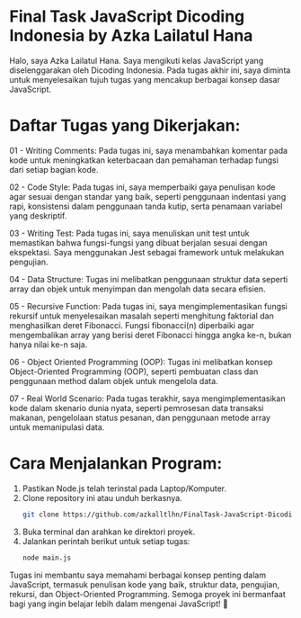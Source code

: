 # Final Task JavaScript Dicoding Indonesia by Azka Lailatul Hana

Halo, saya Azka Lailatul Hana. Saya mengikuti kelas JavaScript yang diselenggarakan oleh Dicoding Indonesia. Pada tugas akhir ini, saya diminta untuk menyelesaikan tujuh tugas yang mencakup berbagai konsep dasar JavaScript.

# Daftar Tugas yang Dikerjakan:
01 - Writing Comments: Pada tugas ini, saya menambahkan komentar pada kode untuk meningkatkan keterbacaan dan pemahaman terhadap fungsi dari setiap bagian kode.

02 - Code Style: Pada tugas ini, saya memperbaiki gaya penulisan kode agar sesuai dengan standar yang baik, seperti penggunaan indentasi yang rapi, konsistensi dalam penggunaan tanda kutip, serta penamaan variabel yang deskriptif.

03 - Writing Test: Pada tugas ini, saya menuliskan unit test untuk memastikan bahwa fungsi-fungsi yang dibuat berjalan sesuai dengan ekspektasi. Saya menggunakan Jest sebagai framework untuk melakukan pengujian.

04 - Data Structure: Tugas ini melibatkan penggunaan struktur data seperti array dan objek untuk menyimpan dan mengolah data secara efisien.

05 - Recursive Function: Pada tugas ini, saya mengimplementasikan fungsi rekursif untuk menyelesaikan masalah seperti menghitung faktorial dan menghasilkan deret Fibonacci. Fungsi fibonacci(n) diperbaiki agar mengembalikan array yang berisi deret Fibonacci hingga angka ke-n, bukan hanya nilai ke-n saja.

06 - Object Oriented Programming (OOP): Tugas ini melibatkan konsep Object-Oriented Programming (OOP), seperti pembuatan class dan penggunaan method dalam objek untuk mengelola data.

07 - Real World Scenario: Pada tugas terakhir, saya mengimplementasikan kode dalam skenario dunia nyata, seperti pemrosesan data transaksi makanan, pengelolaan status pesanan, dan penggunaan metode array untuk memanipulasi data.

# Cara Menjalankan Program:
1. Pastikan Node.js telah terinstal pada Laptop/Komputer.
2. Clone repository ini atau unduh berkasnya.
      ```bash
   git clone https://github.com/azkalltlhn/FinalTask-JavaScript-Dicoding-AzkaLailatul.git
4. Buka terminal dan arahkan ke direktori proyek.
5. Jalankan perintah berikut untuk setiap tugas:
   ```bash
   node main.js

Tugas ini membantu saya memahami berbagai konsep penting dalam JavaScript, termasuk penulisan kode yang baik, struktur data, pengujian, rekursi, dan Object-Oriented Programming. Semoga proyek ini bermanfaat bagi yang ingin belajar lebih dalam mengenai JavaScript! 🚀
